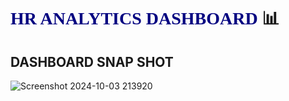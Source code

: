 # <span style="font-family: 'Times New Roman', serif; color: navy;">HR ANALYTICS DASHBOARD</span> 📊

## DASHBOARD SNAP SHOT

![Screenshot 2024-10-03 213920](https://github.com/user-attachments/assets/084e72eb-c4f7-489a-b7ba-dcaf20c35a22)
